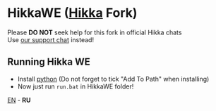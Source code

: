 # HikkaWE ([Hikka](https://github.com/hikariatama/hikka) Fork)

Please **DO NOT** seek help for this fork in official Hikka chats  
Use [our support chat](https://t.me/hikkawe_support) instead!

## Running Hikka WE
* Install [python](https://python.org) (Do not forget to tick "Add To Path" when installing)
* Now just run `run.bat` in HikkaWE folder!


[EN](README.md) - **RU**
